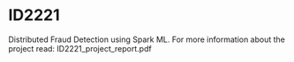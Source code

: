 # ID2221
Distributed Fraud Detection using Spark ML.
For more information about the project read: ID2221_project_report.pdf
